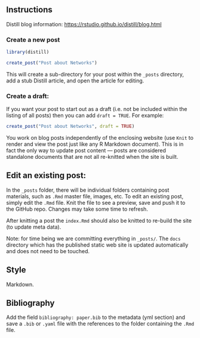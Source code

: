 ## Instructions

Distill blog information: https://rstudio.github.io/distill/blog.html

### Create a new post

```r
library(distill)

create_post("Post about Networks")
```

This will create a sub-directory for your post within the `_posts` directory, add a stub Distill article, and open the article for editing.

### Create a draft:

If you want your post to start out as a draft (i.e. not be included within the listing of all posts) then you can add `draft = TRUE`. For example:

```r
create_post("Post about Networks", draft = TRUE)
```

You work on blog posts independently of the enclosing website (use `Knit` to render and view the post just like any R Markdown document). This is in fact the only way to update post content — posts are considered standalone documents that are not all re-knitted when the site is built. 

## Edit an existing post:

In the `_posts` folder, there will be individual folders containing post materials, such as `.Rmd` master file, images, etc. To edit an existing post, simply edit the `.Rmd` file. Knit the file to see a preview, save and push it to the GitHub repo. Changes may take some time to refresh.

After knitting a post the `index.Rmd` should also be knitted to re-build the site (to update meta data).

Note: for time being we are committing everything in `_posts/`. The `docs` directory which has the published static web site is updated automatically and does not need to be touched.

## Style

Markdown.

## Bibliography

Add the field `bibliography: paper.bib` to the metadata (yml section) and save a `.bib` or `.yaml` file with the references to the folder containing the `.Rmd` file.
